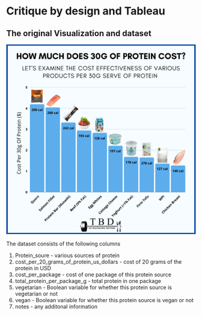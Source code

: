 # Critique by design and Tableau 

## The original Visualization and dataset 
![This is the original visualization](PROTEIN+COST.png)

The dataset consists of the following columns
1) Protein_soure - various sources of protein
2) cost_per_20_grams_of_protein_us_dollars - cost of 20 grams of the protein in USD
3) cost_per_package - cost of one package of this protein source
4) total_protein_per_package_g - total protein in one package
5) vegetarian - Boolean variable for whether this protein source is vegetarian or not
6) vegan - Boolean variable for whether this protein source is vegan or not
7) notes - any additonal information 

